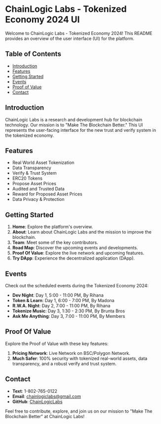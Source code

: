 # ChainLogic Labs - Tokenized Economy 2024 UI

Welcome to ChainLogic Labs - Tokenized Economy 2024! This README provides an overview of the user interface (UI) for the platform.

## Table of Contents
- [Introduction](#introduction)
- [Features](#features)
- [Getting Started](#getting-started)
- [Events](#events)
- [Proof of Value](#proof-of-value)
- [Contact](#contact)

## Introduction

ChainLogic Labs is a research and development hub for blockchain technology. Our mission is to "Make The Blockchain Better." This UI represents the user-facing interface for the new trust and verify system in the tokenized economy.

## Features

- Real World Asset Tokenization
- Data Transparency
- Verify & Trust System
- ERC20 Tokens
- Propose Asset Prices
- Audited and Trusted Data
- Reward for Proposed Asset Prices
- Data Privacy & Protection

## Getting Started

1. **Home**: Explore the platform's overview.
2. **About**: Learn about ChainLogic Labs and the mission to improve the blockchain.
3. **Team**: Meet some of the key contributors.
4. **Road Map**: Discover the upcoming events and developments.
5. **Proof Of Value**: Explore the live network and upcoming features.
6. **Try DApp**: Experience the decentralized application (DApp).

## Events

Check out the scheduled events during the Tokenized Economy 2024:

- **Dev Night**: Day 1, 5:00 - 11:00 PM, By Rihana
- **Token & Learn**: Day 1, 6:00 - 7:00 PM, By Madona
- **R.W.A. Night**: Day 2, 7:00 - 11:00 PM, By Rihana
- **Tokenize Music**: Day 3, 1:30 - 2:30 PM, By Brunta Bros
- **Ask Me Anything**: Day 3, 7:00 - 11:00 PM, By Members

## Proof Of Value

Explore the Proof of Value with these key features:

1. **Pricing Network**: Live Network on BSC/Polygon Network.
2. **Much Safer**: 100% security with tokenized real-world assets, data transparency, and a robust verify and trust system.

## Contact

- **Text**: 1-802-765-0122
- **Email**: chainlogiclabs@gmail.com
- **GitHub**: [ChainLogicLabs](https://github.com/ChainLogicLabs)

Feel free to contribute, explore, and join us on our mission to "Make The Blockchain Better" at ChainLogic Labs!
